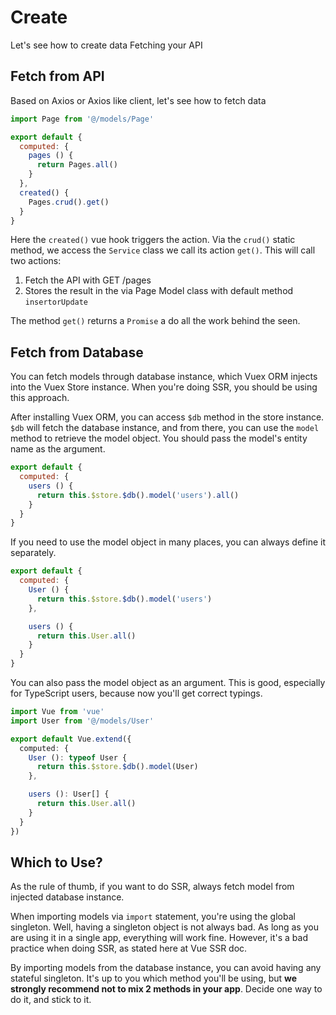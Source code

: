 # Create

Let's see how to create data Fetching your API

## Fetch from API

Based on Axios or Axios like client, let's see how to fetch data

```js
import Page from '@/models/Page'

export default {
  computed: {
    pages () {
      return Pages.all()
    }
  },
  created() {
    Pages.crud().get()
  }
}
```

Here the `created()` vue hook triggers the action. Via the `crud()` static method, we access the `Service` class we call its action `get()`. This will call two actions:

1. Fetch the API with GET /pages
2. Stores the result in the via Page Model class with default method `insertorUpdate`

The method `get()` returns a `Promise` a do all the work behind the seen.

## Fetch from Database

You can fetch models through database instance, which Vuex ORM injects into the Vuex Store instance. When you're doing SSR, you should be using this approach.

After installing Vuex ORM, you can access `$db` method in the store instance. `$db` will fetch the database instance, and from there, you can use the `model` method to retrieve the model object. You should pass the model's entity name as the argument.

```js
export default {
  computed: {
    users () {
      return this.$store.$db().model('users').all()
    }
  }
}
```

If you need to use the model object in many places, you can always define it separately.

```js
export default {
  computed: {
    User () {
      return this.$store.$db().model('users')
    },

    users () {
      return this.User.all()
    }
  }
}
```

You can also pass the model object as an argument. This is good, especially for TypeScript users, because now you'll get correct typings.

```ts
import Vue from 'vue'
import User from '@/models/User'

export default Vue.extend({
  computed: {
    User (): typeof User {
      return this.$store.$db().model(User)
    },

    users (): User[] {
      return this.User.all()
    }
  }
})
```

## Which to Use?

As the rule of thumb, if you want to do SSR, always fetch model from injected database instance.

When importing models via `import` statement, you're using the global singleton. Well, having a singleton object is not always bad. As long as you are using it in a single app, everything will work fine. However, it's a bad practice when doing SSR, as stated here at Vue SSR doc.

By importing models from the database instance, you can avoid having any stateful singleton. It's up to you which method you'll be using, but **we strongly recommend not to mix 2 methods in your app**. Decide one way to do it, and stick to it.
